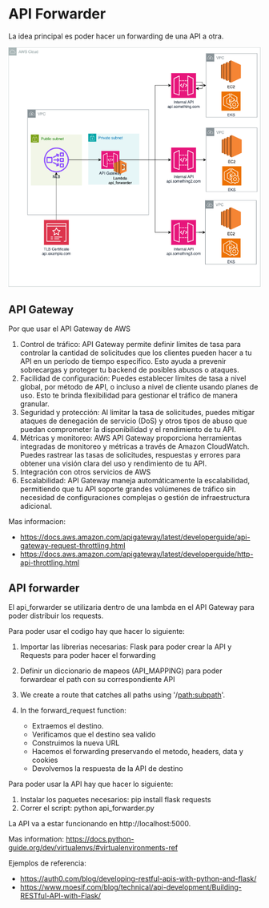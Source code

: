 # API Forwarder

La idea principal es poder hacer un forwarding de una API a otra.

![alt text](api-for-apis.png)

## API Gateway

Por que usar el API Gateway de AWS

1. Control de tráfico: API Gateway permite definir límites de tasa para controlar la cantidad de solicitudes que los clientes pueden hacer a tu API en un período de tiempo específico. Esto ayuda a prevenir sobrecargas y proteger tu backend de posibles abusos o ataques.
2. Facilidad de configuración: Puedes establecer límites de tasa a nivel global, por método de API, o incluso a nivel de cliente usando planes de uso. Esto te brinda flexibilidad para gestionar el tráfico de manera granular.
3. Seguridad y protección: Al limitar la tasa de solicitudes, puedes mitigar ataques de denegación de servicio (DoS) y otros tipos de abuso que puedan comprometer la disponibilidad y el rendimiento de tu API.
4. Métricas y monitoreo: AWS API Gateway proporciona herramientas integradas de monitoreo y métricas a través de Amazon CloudWatch. Puedes rastrear las tasas de solicitudes, respuestas y errores para obtener una visión clara del uso y rendimiento de tu API.
5. Integración con otros servicios de AWS
6. Escalabilidad: API Gateway maneja automáticamente la escalabilidad, permitiendo que tu API soporte grandes volúmenes de tráfico sin necesidad de configuraciones complejas o gestión de infraestructura adicional.

Mas informacion:
  - https://docs.aws.amazon.com/apigateway/latest/developerguide/api-gateway-request-throttling.html
  - https://docs.aws.amazon.com/apigateway/latest/developerguide/http-api-throttling.html

## API forwarder

El api_forwarder se utilizaria dentro de una lambda en el API Gateway para poder distribuir los requests.

Para poder usar el codigo hay que hacer lo siguiente:

1. Importar las librerias necesarias: Flask para poder crear la API y Requests para poder hacer el forwarding
2. Definir un diccionario de mapeos (API_MAPPING) para poder forwardear el path con su correspondiente API
3. We create a route that catches all paths using '/<path:subpath>'.
4. In the forward_request function:

    - Extraemos el destino.
    - Verificamos que el destino sea valido
    - Construimos la nueva URL
    - Hacemos el forwarding preservando el metodo, headers, data y cookies
    - Devolvemos la respuesta de la API de destino

Para poder usar la API hay que hacer lo siguiente:

1. Instalar los paquetes necesarios: pip install flask requests
2. Correr el script: python api_forwarder.py

La API va a estar funcionando en http://localhost:5000.

Mas information: https://docs.python-guide.org/dev/virtualenvs/#virtualenvironments-ref

Ejemplos de referencia:
  - https://auth0.com/blog/developing-restful-apis-with-python-and-flask/
  - https://www.moesif.com/blog/technical/api-development/Building-RESTful-API-with-Flask/